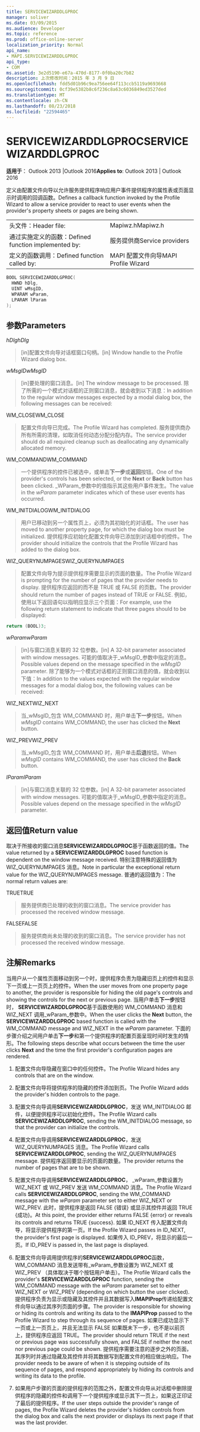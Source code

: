 ```yaml
---
title: SERVICEWIZARDDLGPROC
manager: soliver
ms.date: 03/09/2015
ms.audience: Developer
ms.topic: reference
ms.prod: office-online-server
localization_priority: Normal
api_name:
- MAPI.SERVICEWIZARDDLGPROC
api_type:
- COM
ms.assetid: 3e2d5190-e67a-470d-8177-0f0ba20c7b82
description: 上次修改时间：2015 年 3 月 9 日
ms.openlocfilehash: fdd5d01b96c9ea756ee64f113ccb5119a9693668
ms.sourcegitcommit: 0cf39e5382b8c6f236c8a63c6036849ed3527ded
ms.translationtype: MT
ms.contentlocale: zh-CN
ms.lasthandoff: 08/23/2018
ms.locfileid: "22594465"
---
```

# <a name="servicewizarddlgproc"></a><span data-ttu-id="92327-103">SERVICEWIZARDDLGPROC</span><span class="sxs-lookup"><span data-stu-id="92327-103">SERVICEWIZARDDLGPROC</span></span>
 
<span data-ttu-id="92327-104">**适用于**： Outlook 2013 |Outlook 2016</span><span class="sxs-lookup"><span data-stu-id="92327-104">**Applies to**: Outlook 2013 | Outlook 2016</span></span> 
  
<span data-ttu-id="92327-105">定义由配置文件向导以允许服务提供程序响应用户事件提供程序的属性表或页面显示时调用的回调函数。</span><span class="sxs-lookup"><span data-stu-id="92327-105">Defines a callback function invoked by the Profile Wizard to allow a service provider to react to user events when the provider's property sheets or pages are being shown.</span></span> 
  
|||
|:-----|:-----|
|<span data-ttu-id="92327-106">头文件：</span><span class="sxs-lookup"><span data-stu-id="92327-106">Header file:</span></span>  <br/> |<span data-ttu-id="92327-107">Mapiwz.h</span><span class="sxs-lookup"><span data-stu-id="92327-107">Mapiwz.h</span></span>  <br/> |
|<span data-ttu-id="92327-108">通过实施定义的函数：</span><span class="sxs-lookup"><span data-stu-id="92327-108">Defined function implemented by:</span></span>  <br/> |<span data-ttu-id="92327-109">服务提供商</span><span class="sxs-lookup"><span data-stu-id="92327-109">Service providers</span></span>  <br/> |
|<span data-ttu-id="92327-110">定义的函数调用：</span><span class="sxs-lookup"><span data-stu-id="92327-110">Defined function called by:</span></span>  <br/> |<span data-ttu-id="92327-111">MAPI 配置文件向导</span><span class="sxs-lookup"><span data-stu-id="92327-111">MAPI Profile Wizard</span></span>  <br/> |
   
```cpp
BOOL SERVICEWIZARDDLGPROC(
  HWND hDlg,
  UINT wMsgID,
  WPARAM wParam,
  LPARAM lParam
);
```

## <a name="parameters"></a><span data-ttu-id="92327-112">参数</span><span class="sxs-lookup"><span data-stu-id="92327-112">Parameters</span></span>

<span data-ttu-id="92327-113">_hDlg_</span><span class="sxs-lookup"><span data-stu-id="92327-113">_hDlg_</span></span>
  
> <span data-ttu-id="92327-114">[in]配置文件向导对话框窗口句柄。</span><span class="sxs-lookup"><span data-stu-id="92327-114">[in] Window handle to the Profile Wizard dialog box.</span></span> 
    
<span data-ttu-id="92327-115">_wMsgID_</span><span class="sxs-lookup"><span data-stu-id="92327-115">_wMsgID_</span></span>
  
> <span data-ttu-id="92327-116">[in]要处理的窗口消息。</span><span class="sxs-lookup"><span data-stu-id="92327-116">[in] The window message to be processed.</span></span> <span data-ttu-id="92327-117">除了所需的一个模式对话框的正则窗口消息，就会收到以下消息：</span><span class="sxs-lookup"><span data-stu-id="92327-117">In addition to the regular window messages expected by a modal dialog box, the following messages can be received:</span></span>
    
<span data-ttu-id="92327-118">WM_CLOSE</span><span class="sxs-lookup"><span data-stu-id="92327-118">WM_CLOSE</span></span> 
  
> <span data-ttu-id="92327-119">配置文件向导已完成。</span><span class="sxs-lookup"><span data-stu-id="92327-119">The Profile Wizard has completed.</span></span> <span data-ttu-id="92327-120">服务提供商办所有所需的清理，如取消任何动态分配分配内存。</span><span class="sxs-lookup"><span data-stu-id="92327-120">The service provider should do all required cleanup such as deallocating any dynamically allocated memory.</span></span> 
    
<span data-ttu-id="92327-121">WM_COMMAND</span><span class="sxs-lookup"><span data-stu-id="92327-121">WM_COMMAND</span></span> 
  
> <span data-ttu-id="92327-122">一个提供程序的控件已被选中，或单击**下一步**或**返回**按钮。</span><span class="sxs-lookup"><span data-stu-id="92327-122">One of the provider's controls has been selected, or the **Next** or **Back** button has been clicked.</span></span> <span data-ttu-id="92327-123">_WParam_参数中的值指示其这些用户事件发生。</span><span class="sxs-lookup"><span data-stu-id="92327-123">The value in the  _wParam_ parameter indicates which of these user events has occurred.</span></span> 
    
<span data-ttu-id="92327-124">WM_INITDIALOG</span><span class="sxs-lookup"><span data-stu-id="92327-124">WM_INITDIALOG</span></span> 
  
> <span data-ttu-id="92327-125">用户已移动到另一个属性页上，必须为其初始化的对话框。</span><span class="sxs-lookup"><span data-stu-id="92327-125">The user has moved to another property page, for which the dialog box must be initialized.</span></span> <span data-ttu-id="92327-126">提供程序应初始化配置文件向导已添加到对话框中的控件。</span><span class="sxs-lookup"><span data-stu-id="92327-126">The provider should initialize the controls that the Profile Wizard has added to the dialog box.</span></span> 
    
<span data-ttu-id="92327-127">WIZ_QUERYNUMPAGES</span><span class="sxs-lookup"><span data-stu-id="92327-127">WIZ_QUERYNUMPAGES</span></span> 
  
> <span data-ttu-id="92327-128">配置文件向导为提示提供程序需要显示的页面的数量。</span><span class="sxs-lookup"><span data-stu-id="92327-128">The Profile Wizard is prompting for the number of pages that the provider needs to display.</span></span> <span data-ttu-id="92327-129">提供程序应返回的而不是 TRUE 或 FALSE 的页数。</span><span class="sxs-lookup"><span data-stu-id="92327-129">The provider should return the number of pages instead of TRUE or FALSE.</span></span> <span data-ttu-id="92327-130">例如，使用以下返回语句以指明应显示三个页面：</span><span class="sxs-lookup"><span data-stu-id="92327-130">For example, use the following return statement to indicate that three pages should to be displayed:</span></span>
    
   ```cpp
return (BOOL)3;

   ```

<span data-ttu-id="92327-131">_wParam_</span><span class="sxs-lookup"><span data-stu-id="92327-131">_wParam_</span></span>
  
> <span data-ttu-id="92327-132">[in]与窗口消息关联的 32 位参数。</span><span class="sxs-lookup"><span data-stu-id="92327-132">[in] A 32-bit parameter associated with window messages.</span></span> <span data-ttu-id="92327-133">可能的值取决于_wMsgID_参数中指定的消息。</span><span class="sxs-lookup"><span data-stu-id="92327-133">Possible values depend on the message specified in the  _wMsgID_ parameter.</span></span> <span data-ttu-id="92327-134">除了能够为一个模式对话框的正则窗口消息的值，就会收到以下值：</span><span class="sxs-lookup"><span data-stu-id="92327-134">In addition to the values expected with the regular window messages for a modal dialog box, the following values can be received:</span></span> 
    
<span data-ttu-id="92327-135">WIZ_NEXT</span><span class="sxs-lookup"><span data-stu-id="92327-135">WIZ_NEXT</span></span> 
  
> <span data-ttu-id="92327-136">当_wMsgID_包含 WM_COMMAND 时，用户单击**下一步**按钮。</span><span class="sxs-lookup"><span data-stu-id="92327-136">When  _wMsgID_ contains WM_COMMAND, the user has clicked the **Next** button.</span></span> 
    
<span data-ttu-id="92327-137">WIZ_PREV</span><span class="sxs-lookup"><span data-stu-id="92327-137">WIZ_PREV</span></span> 
  
> <span data-ttu-id="92327-138">当_wMsgID_包含 WM_COMMAND 时，用户单击**后退**按钮。</span><span class="sxs-lookup"><span data-stu-id="92327-138">When  _wMsgID_ contains WM_COMMAND, the user has clicked the **Back** button.</span></span> 
    
<span data-ttu-id="92327-139">_lParam_</span><span class="sxs-lookup"><span data-stu-id="92327-139">_lParam_</span></span>
  
> <span data-ttu-id="92327-140">[in]与窗口消息关联的 32 位参数。</span><span class="sxs-lookup"><span data-stu-id="92327-140">[in] A 32-bit parameter associated with window messages.</span></span> <span data-ttu-id="92327-141">可能的值取决于_wMsgID_参数中指定的消息。</span><span class="sxs-lookup"><span data-stu-id="92327-141">Possible values depend on the message specified in the  _wMsgID_ parameter.</span></span> 
    
## <a name="return-value"></a><span data-ttu-id="92327-142">返回值</span><span class="sxs-lookup"><span data-stu-id="92327-142">Return value</span></span>

<span data-ttu-id="92327-143">取决于所接收的窗口消息**SERVICEWIZARDDLGPROC**基于函数返回的值。</span><span class="sxs-lookup"><span data-stu-id="92327-143">The value returned by a **SERVICEWIZARDDLGPROC** based function is dependent on the window message received.</span></span> <span data-ttu-id="92327-144">特别注意特殊的返回值为 WIZ_QUERYNUMPAGES 消息。</span><span class="sxs-lookup"><span data-stu-id="92327-144">Note in particular the exceptional return value for the WIZ_QUERYNUMPAGES message.</span></span> <span data-ttu-id="92327-145">普通的返回值为：</span><span class="sxs-lookup"><span data-stu-id="92327-145">The normal return values are:</span></span> 
  
<span data-ttu-id="92327-146">TRUE</span><span class="sxs-lookup"><span data-stu-id="92327-146">TRUE</span></span> 
  
> <span data-ttu-id="92327-147">服务提供商已处理的收到的窗口消息。</span><span class="sxs-lookup"><span data-stu-id="92327-147">The service provider has processed the received window message.</span></span> 
    
<span data-ttu-id="92327-148">FALSE</span><span class="sxs-lookup"><span data-stu-id="92327-148">FALSE</span></span> 
  
> <span data-ttu-id="92327-149">服务提供商尚未处理的收到的窗口消息。</span><span class="sxs-lookup"><span data-stu-id="92327-149">The service provider has not processed the received window message.</span></span>
    
## <a name="remarks"></a><span data-ttu-id="92327-150">注解</span><span class="sxs-lookup"><span data-stu-id="92327-150">Remarks</span></span>

<span data-ttu-id="92327-151">当用户从一个属性页面移动到另一个时，提供程序负责为隐藏旧页上的控件和显示下一页或上一页页上的控件。</span><span class="sxs-lookup"><span data-stu-id="92327-151">When the user moves from one property page to another, the provider is responsible for hiding the old page's controls and showing the controls for the next or previous page.</span></span> <span data-ttu-id="92327-152">当用户单击**下一步**按钮时， **SERVICEWIZARDDLGPROC**基于函数使用的 WM_COMMAND 消息和 WIZ_NEXT 调用_wParam_参数中。</span><span class="sxs-lookup"><span data-stu-id="92327-152">When the user clicks the **Next** button, the **SERVICEWIZARDDLGPROC** based function is called with the WM_COMMAND message and WIZ_NEXT in the  _wParam_ parameter.</span></span> <span data-ttu-id="92327-153">下面的步骤介绍之间用户单击**下一步**和第一个提供程序的配置页面呈现时间时发生的情形。</span><span class="sxs-lookup"><span data-stu-id="92327-153">The following steps describe what occurs between the time the user clicks **Next** and the time the first provider's configuration pages are rendered.</span></span> 
  
1. <span data-ttu-id="92327-154">配置文件向导隐藏在窗口中的任何控件。</span><span class="sxs-lookup"><span data-stu-id="92327-154">The Profile Wizard hides any controls that are on the window.</span></span> 
    
2. <span data-ttu-id="92327-155">配置文件向导将提供程序的隐藏的控件添加到页。</span><span class="sxs-lookup"><span data-stu-id="92327-155">The Profile Wizard adds the provider's hidden controls to the page.</span></span> 
    
3. <span data-ttu-id="92327-156">配置文件向导调用**SERVICEWIZARDDLGPROC**，发送 WM_INITDIALOG 邮件，以便提供程序可以初始化控件。</span><span class="sxs-lookup"><span data-stu-id="92327-156">The Profile Wizard calls **SERVICEWIZARDDLGPROC**, sending the WM_INITDIALOG message, so that the provider can initialize the controls.</span></span> 
    
4. <span data-ttu-id="92327-157">配置文件向导调用**SERVICEWIZARDDLGPROC**，发送 WIZ_QUERYNUMPAGES 消息。</span><span class="sxs-lookup"><span data-stu-id="92327-157">The Profile Wizard calls **SERVICEWIZARDDLGPROC**, sending the WIZ_QUERYNUMPAGES message.</span></span> <span data-ttu-id="92327-158">提供程序返回要显示的页面的数量。</span><span class="sxs-lookup"><span data-stu-id="92327-158">The provider returns the number of pages that are to be shown.</span></span> 
    
5. <span data-ttu-id="92327-159">配置文件向导调用**SERVICEWIZARDDLGPROC**， _wParam_参数设置为 WIZ_NEXT 或 WIZ_PREV 发送 WM_COMMAND 消息。</span><span class="sxs-lookup"><span data-stu-id="92327-159">The Profile Wizard calls **SERVICEWIZARDDLGPROC**, sending the WM_COMMAND message with the  _wParam_ parameter set to either WIZ_NEXT or WIZ_PREV.</span></span> <span data-ttu-id="92327-160">此时，提供程序是返回 FALSE {错误} 或显示其控件并返回 TRUE {成功}。</span><span class="sxs-lookup"><span data-stu-id="92327-160">At this point, the provider either returns FALSE {error} or reveals its controls and returns TRUE {success}.</span></span> <span data-ttu-id="92327-161">如果 ID_NEXT 传入配置文件向导，将显示提供程序的第一页。</span><span class="sxs-lookup"><span data-stu-id="92327-161">If the Profile Wizard passes in ID_NEXT, the provider's first page is displayed.</span></span> <span data-ttu-id="92327-162">如果传入 ID_PREV，将显示的最后一页。</span><span class="sxs-lookup"><span data-stu-id="92327-162">If ID_PREV is passed in, the last page is displayed.</span></span> 
    
6. <span data-ttu-id="92327-163">配置文件向导调用提供程序的**SERVICEWIZARDDLGPROC**函数，WM_COMMAND 消息发送带有_wParam_参数设置为 WIZ_NEXT 或 WIZ_PREV （具体取决于哪个按钮用户单击）。</span><span class="sxs-lookup"><span data-stu-id="92327-163">The Profile Wizard calls the provider's **SERVICEWIZARDDLGPROC** function, sending the WM_COMMAND message with the  _wParam_ parameter set to either WIZ_NEXT or WIZ_PREV (depending on which button the user clicked).</span></span> <span data-ttu-id="92327-164">提供程序负责为显示或隐藏及其控件并且其数据写入**IMAPIProp**传递给配置文件向导以通过其序列页面的步骤。</span><span class="sxs-lookup"><span data-stu-id="92327-164">The provider is responsible for showing or hiding its controls and writing its data to the **IMAPIProp** passed to the Profile Wizard to step through its sequence of pages.</span></span> <span data-ttu-id="92327-165">如果已成功显示下一页或上一页页上，并且无法显示 FALSE 如果既未下一步，也不是以前页上，提供程序应返回 TRUE。</span><span class="sxs-lookup"><span data-stu-id="92327-165">The provider should return TRUE if the next or previous page was successfully shown, and FALSE if neither the next nor previous page could be shown.</span></span> <span data-ttu-id="92327-166">提供程序需要注意的逐步之外的页面，其序列时并通过隐藏及其控件并将其数据写到配置文件的相应做出响应。</span><span class="sxs-lookup"><span data-stu-id="92327-166">The provider needs to be aware of when it is stepping outside of its sequence of pages, and respond appropriately by hiding its controls and writing its data to the profile.</span></span> 
    
7. <span data-ttu-id="92327-167">如果用户步骤的页面的提供程序的范围之外，配置文件向导从对话框中删除提供程序的隐藏的控件和调用下一个提供程序或显示其下一页上，如果这正印证了最后的提供程序。</span><span class="sxs-lookup"><span data-stu-id="92327-167">If the user steps outside the provider's range of pages, the Profile Wizard deletes the provider's hidden controls from the dialog box and calls the next provider or displays its next page if that was the last provider.</span></span> 
    

